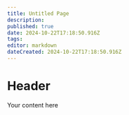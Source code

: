 ```yaml
---
title: Untitled Page
description: 
published: true
date: 2024-10-22T17:18:50.916Z
tags: 
editor: markdown
dateCreated: 2024-10-22T17:18:50.916Z
---
```


# Header
Your content here